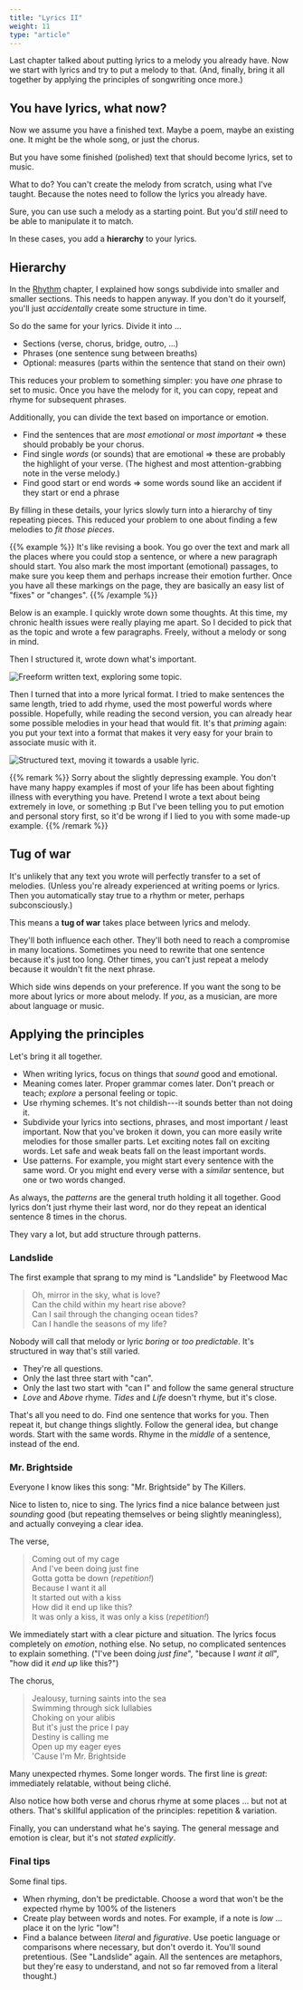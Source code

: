 ```yaml
---
title: "Lyrics II"
weight: 11
type: "article"
---
```


Last chapter talked about putting lyrics to a melody you already have. Now we start with lyrics and try to put a melody to that. (And, finally, bring it all together by applying the principles of songwriting once more.)

## You have lyrics, what now?

Now we assume you have a finished text. Maybe a poem, maybe an existing one. It might be the whole song, or just the chorus.

But you have some finished (polished) text that should become lyrics, set to music.

What to do? You can't create the melody from scratch, using what I've taught. Because the notes need to follow the lyrics you already have.

Sure, you can use such a melody as a starting point. But you'd _still_ need to be able to manipulate it to match.

In these cases, you add a **hierarchy** to your lyrics.

## Hierarchy

In the [Rhythm](../rhyhtm-I/) chapter, I explained how songs subdivide into smaller and smaller sections. This needs to happen anyway. If you don't do it yourself, you'll just _accidentally_ create some structure in time.

So do the same for your lyrics. Divide it into ...

* Sections (verse, chorus, bridge, outro, ...)
* Phrases (one sentence sung between breaths)
* Optional: measures (parts within the sentence that stand on their own)

This reduces your problem to something simpler: you have _one_ phrase to set to music. Once you have the melody for it, you can copy, repeat and rhyme for subsequent phrases.

Additionally, you can divide the text based on importance or emotion.

* Find the sentences that are _most emotional_ or _most important_ => these should probably be your chorus.
* Find single _words_ (or sounds) that are emotional => these are probably the highlight of your verse. (The highest and most attention-grabbing note in the verse melody.)
* Find good start or end words => some words sound like an accident if they start or end a phrase

By filling in these details, your lyrics slowly turn into a hierarchy of tiny repeating pieces. This reduced your problem to one about finding a few melodies to _fit those pieces_.

{{% example %}}
It's like revising a book. You go over the text and mark all the places where you could stop a sentence, or where a new paragraph should start. You also mark the most important (emotional) passages, to make sure you keep them and perhaps increase their emotion further. Once you have all these markings on the page, they are basically an easy list of "fixes" or "changes".
{{% /example %}}

Below is an example. I quickly wrote down some thoughts. At this time, my chronic health issues were really playing me apart. So I decided to pick that as the topic and wrote a few paragraphs. Freely, without a melody or song in mind. 

Then I structured it, wrote down what's important. 

![Freeform written text, exploring some topic.](lyric_structuring_i.webp)

Then I turned that into a more lyrical format. I tried to make sentences the same length, tried to add rhyme, used the most powerful words where possible. Hopefully, while reading the second version, you can already hear some possible melodies in your head that would fit. It's that _priming_ again: you put your text into a format that makes it very easy for your brain to associate music with it.

![Structured text, moving it towards a usable lyric.](lyric_structuring_ii.webp)

{{% remark %}}
Sorry about the slightly depressing example. You don't have many happy examples if most of your life has been about fighting illness with everything you have. Pretend I wrote a text about being extremely in love, or something :p But I've been telling you to put emotion and personal story first, so it'd be wrong if I lied to you with some made-up example.
{{% /remark %}}

## Tug of war

It's unlikely that any text you wrote will perfectly transfer to a set of melodies. (Unless you're already experienced at writing poems or lyrics. Then you automatically stay true to a rhythm or meter, perhaps subconsciously.)

This means a **tug of war** takes place between lyrics and melody.

They'll both influence each other. They'll both need to reach a compromise in many locations. Sometimes you need to rewrite that one sentence because it's just too long. Other times, you can't just repeat a melody because it wouldn't fit the next phrase.

Which side wins depends on your preference. If you want the song to be more about lyrics or more about melody. If _you_, as a musician, are more about language or music.

## Applying the principles

Let's bring it all together.

* When writing lyrics, focus on things that _sound_ good and emotional. 
* Meaning comes later. Proper grammar comes later. Don't preach or teach; _explore_ a personal feeling or topic.
* Use rhyming schemes. It's not childish---it sounds better than not doing it.
* Subdivide your lyrics into sections, phrases, and most important / least important. Now that you've broken it down, you can more easily write melodies for those smaller parts. Let exciting notes fall on exciting words. Let safe and weak beats fall on the least important words.
* Use patterns. For example, you might start every sentence with the same word. Or you might end every verse with a _similar_ sentence, but one or two words changed.

As always, the _patterns_ are the general truth holding it all together. Good lyrics don't just rhyme their last word, nor do they repeat an identical sentence 8 times in the chorus.

They vary a lot, but add structure through patterns.

### Landslide

The first example that sprang to my mind is "Landslide" by Fleetwood Mac

> Oh, mirror in the sky, what is love?<br/>
> Can the child within my heart rise above?<br/>
> Can I sail through the changing ocean tides?<br/>
> Can I handle the seasons of my life?

Nobody will call that melody or lyric _boring_ or _too predictable_. It's structured in way that's still varied.

* They're all questions. 
* Only the last three start with "can". 
* Only the last two start with "can I" and follow the same general structure
* *Love* and *Above* rhyme. *Tides* and *Life* doesn't rhyme, but it's close.

That's all you need to do. Find one sentence that works for you. Then repeat it, but change things slightly. Follow the general idea, but change words. Start with the same words. Rhyme in the _middle_ of a sentence, instead of the end.

### Mr. Brightside

Everyone I know likes this song: "Mr. Brightside" by The Killers. 

Nice to listen to, nice to sing. The lyrics find a nice balance between just _sounding_ good (but repeating themselves or being slightly meaningless), and actually conveying a clear idea.

The verse,

> Coming out of my cage<br/>
> And I've been doing just fine<br/>
> Gotta gotta be down (_repetition!_)<br/>
> Because I want it all<br/>
> It started out with a kiss<br/>
> How did it end up like this?<br/>
> It was only a kiss, it was only a kiss (_repetition!_)

We immediately start with a clear picture and situation. The lyrics focus completely on _emotion_, nothing else. No setup, no complicated sentences to explain something. ("I've been doing _just fine_", "because I _want it all_", "how did it _end up_ like this?")

The chorus,

> Jealousy, turning saints into the sea<br/>
> Swimming through sick lullabies<br/>
> Choking on your alibis<br/>
> But it's just the price I pay<br/>
> Destiny is calling me<br/>
> Open up my eager eyes<br/>
> 'Cause I'm Mr. Brightside

Many unexpected rhymes. Some longer words. The first line is _great_: immediately relatable, without being cliché.

Also notice how both verse and chorus rhyme at some places ... but not at others. That's skillful application of the principles: repetition & variation.

Finally, you can understand what he's saying. The general message and emotion is clear, but it's not _stated explicitly_.

### Final tips

Some final tips.

* When rhyming, don't be predictable. Choose a word that won't be the expected rhyme by 100% of the listeners
* Create play between words and notes. For example, if a note is _low_ ... place it on the lyric "low"!
* Find a balance between _literal_ and _figurative_. Use poetic language or comparisons where necessary, but don't overdo it. You'll sound pretentious. (See "Landslide" again. All the sentences are metaphors, but they're easy to understand, and not so far removed from a literal thought.)